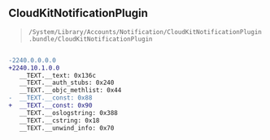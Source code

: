 ## CloudKitNotificationPlugin

> `/System/Library/Accounts/Notification/CloudKitNotificationPlugin.bundle/CloudKitNotificationPlugin`

```diff

-2240.0.0.0.0
+2240.10.1.0.0
   __TEXT.__text: 0x136c
   __TEXT.__auth_stubs: 0x240
   __TEXT.__objc_methlist: 0x44
-  __TEXT.__const: 0x88
+  __TEXT.__const: 0x90
   __TEXT.__oslogstring: 0x388
   __TEXT.__cstring: 0x18
   __TEXT.__unwind_info: 0x70

```
